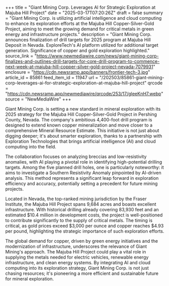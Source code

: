 +++
title = "Giant Mining Corp. Leverages AI for Strategic Exploration at Majuba Hill Project"
date = "2025-03-17T07:20:26Z"
draft = false
summary = "Giant Mining Corp. is utilizing artificial intelligence and cloud computing to enhance its exploration efforts at the Majuba Hill Copper-Silver-Gold Project, aiming to meet the growing demand for critical metals in green energy and infrastructure projects."
description = "Giant Mining Corp. announces finalization of drill targets for 2025 program at Majuba Hill Deposit in Nevada. ExploreTech's AI platform utilized for additional target generation. Significance of copper and gold exploration highlighted."
source_link = "https://www.newmediawire.com/news/giant-mining-corp-finalizes-and-outlines-drill-targets-for-core-drill-program-to-commence-next-week-at-majuba-hill-copper-silver-gold-project-nevada-7079931"
enclosure = "https://cdn.newsramp.app/banners/frontier-tech-3.jpg"
article_id = 85861
feed_item_id = 11947
url = "/202503/85861-giant-mining-corp-leverages-ai-for-strategic-exploration-at-majuba-hill-project"
qrcode = "https://cdn.newsramp.app/newmediawire/qrcode/253/17/gleeKnH7.webp"
source = "NewMediaWire"
+++

<p>Giant Mining Corp. is setting a new standard in mineral exploration with its 2025 strategy for the Majuba Hill Copper-Silver-Gold Project in Pershing County, Nevada. The company's ambitious 4,400-foot drill program is designed to extend known copper mineralization and move closer to a comprehensive Mineral Resource Estimate. This initiative is not just about digging deeper; it's about smarter exploration, thanks to a partnership with Exploration Technologies that brings artificial intelligence (AI) and cloud computing into the field.</p><p>The collaboration focuses on analyzing breccias and low-resistivity anomalies, with AI playing a pivotal role in identifying high-potential drilling targets. Among the five planned drill holes, one is particularly noteworthy: it aims to investigate a Southern Resistivity Anomaly pinpointed by AI-driven analysis. This method represents a significant leap forward in exploration efficiency and accuracy, potentially setting a precedent for future mining projects.</p><p>Located in Nevada, the top-ranked mining jurisdiction by the Fraser Institute, the Majuba Hill Project spans 9,684 acres and boasts excellent infrastructure. With historical drilling already covering 83,930 feet and an estimated $10.4 million in development costs, the project is well-positioned to contribute significantly to the supply of critical metals. The timing is critical, as gold prices exceed $3,000 per ounce and copper reaches $4.93 per pound, highlighting the strategic importance of such exploration efforts.</p><p>The global demand for copper, driven by green energy initiatives and the modernization of infrastructure, underscores the relevance of Giant Mining's approach. The Majuba Hill Project could play a vital role in supplying the metals needed for electric vehicles, renewable energy infrastructure, and clean energy systems. By integrating AI and cloud computing into its exploration strategy, Giant Mining Corp. is not just chasing resources; it's pioneering a more efficient and sustainable future for mineral exploration.</p>
